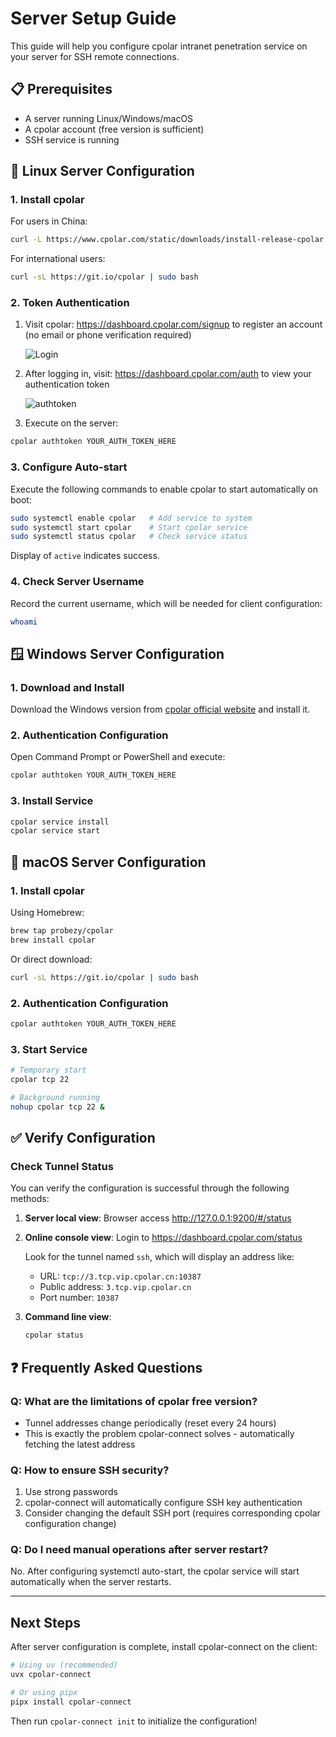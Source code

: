 # Server Setup Guide

This guide will help you configure cpolar intranet penetration service on your server for SSH remote connections.

## 📋 Prerequisites

- A server running Linux/Windows/macOS
- A cpolar account (free version is sufficient)
- SSH service is running

## 🐧 Linux Server Configuration

### 1. Install cpolar

For users in China:
```bash
curl -L https://www.cpolar.com/static/downloads/install-release-cpolar.sh | sudo bash
```

For international users:
```bash
curl -sL https://git.io/cpolar | sudo bash
```

### 2. Token Authentication

1. Visit cpolar: https://dashboard.cpolar.com/signup to register an account (no email or phone verification required)

   ![Login](https://i-blog.csdnimg.cn/blog_migrate/5525126a4890c9305b47a25620a3569e.png)

2. After logging in, visit: https://dashboard.cpolar.com/auth to view your authentication token

   ![authtoken](https://i-blog.csdnimg.cn/blog_migrate/e24196b03a5f25c8bea1b2f2bba20d39.png)

3. Execute on the server:

```bash
cpolar authtoken YOUR_AUTH_TOKEN_HERE
```

### 3. Configure Auto-start

Execute the following commands to enable cpolar to start automatically on boot:

```bash
sudo systemctl enable cpolar   # Add service to system
sudo systemctl start cpolar    # Start cpolar service
sudo systemctl status cpolar   # Check service status
```

Display of `active` indicates success.

### 4. Check Server Username

Record the current username, which will be needed for client configuration:

```bash
whoami
```

## 🪟 Windows Server Configuration

### 1. Download and Install

Download the Windows version from [cpolar official website](https://www.cpolar.com/downloads) and install it.

### 2. Authentication Configuration

Open Command Prompt or PowerShell and execute:

```cmd
cpolar authtoken YOUR_AUTH_TOKEN_HERE
```

### 3. Install Service

```cmd
cpolar service install
cpolar service start
```

## 🍎 macOS Server Configuration

### 1. Install cpolar

Using Homebrew:
```bash
brew tap probezy/cpolar
brew install cpolar
```

Or direct download:
```bash
curl -sL https://git.io/cpolar | sudo bash
```

### 2. Authentication Configuration

```bash
cpolar authtoken YOUR_AUTH_TOKEN_HERE
```

### 3. Start Service

```bash
# Temporary start
cpolar tcp 22

# Background running
nohup cpolar tcp 22 &
```

## ✅ Verify Configuration

### Check Tunnel Status

You can verify the configuration is successful through the following methods:

1. **Server local view**:
   Browser access http://127.0.0.1:9200/#/status

2. **Online console view**:
   Login to https://dashboard.cpolar.com/status
   
   Look for the tunnel named `ssh`, which will display an address like:
   - URL: `tcp://3.tcp.vip.cpolar.cn:10387`
   - Public address: `3.tcp.vip.cpolar.cn`
   - Port number: `10387`

3. **Command line view**:
   ```bash
   cpolar status
   ```

## ❓ Frequently Asked Questions

### Q: What are the limitations of cpolar free version?

- Tunnel addresses change periodically (reset every 24 hours)
- This is exactly the problem cpolar-connect solves - automatically fetching the latest address

### Q: How to ensure SSH security?

1. Use strong passwords
2. cpolar-connect will automatically configure SSH key authentication
3. Consider changing the default SSH port (requires corresponding cpolar configuration change)

### Q: Do I need manual operations after server restart?

No. After configuring systemctl auto-start, the cpolar service will start automatically when the server restarts.

---

## Next Steps

After server configuration is complete, install cpolar-connect on the client:

```bash
# Using uv (recommended)
uvx cpolar-connect

# Or using pipx
pipx install cpolar-connect
```

Then run `cpolar-connect init` to initialize the configuration!